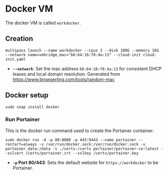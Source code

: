 # Docker VM

The docker VM is called `workdocker`.

## Creation

`multipass launch --name workdocker --cpus 2 --disk 100G --memory 16G  --network name=vmbridge,mac="b6:64:16:f8:4a:13" --cloud-init cloud-init.yaml`

- **`--network`**: Set the mac address `b6:64:16:f8:4a:13` for consistent DHCP leases and local domain resolution. Generated from https://www.browserling.com/tools/random-mac

## Docker setup

`sudo snap install docker`

### Run Portainer

This is the docker run command used to create the Portainer container:

`sudo docker run -d -p 80:8000 -p 443:9443 --name portainer --restart=always -v /var/run/docker.sock:/var/run/docker.sock -v portainer_data:/data -v ./certs:/certs portainer/portainer-ce:latest --sslcert /certs/portainer.crt --sslkey /certs/portainer.key`

- **`-p` Port 80/443**: Sets the default website for `https://workdocker` to be Portainer.